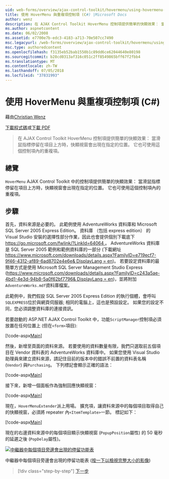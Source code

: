 ```yaml
---
uid: web-forms/overview/ajax-control-toolkit/hovermenu/using-hovermenu-with-a-repeater-control-cs
title: 使用 HoverMenu 與重複項控制項 (C#) |Microsoft Docs
author: wenz
description: 在 AJAX Control Toolkit HoverMenu 控制項提供簡單的快顯效果： 當滑鼠指標停留在項目上方時，快顯視窗會顯示在 specifi...
ms.author: aspnetcontent
ms.date: 06/02/2008
ms.assetid: e7700e7b-edc3-4183-a713-70e507cc7490
msc.legacyurl: /web-forms/overview/ajax-control-toolkit/hovermenu/using-hovermenu-with-a-repeater-control-cs
msc.type: authoredcontent
ms.openlocfilehash: f3135eb52bab1550b1c89dd6ce62044640e80198
ms.sourcegitcommit: b28cd0313af316c051c2ff8549865bff67f2fbb4
ms.translationtype: MT
ms.contentlocale: zh-TW
ms.lasthandoff: 07/05/2018
ms.locfileid: "37831993"
---
```

<a name="using-hovermenu-with-a-repeater-control-c"></a>使用 HoverMenu 與重複項控制項 (C#)
====================
藉由[Christian Wenz](https://github.com/wenz)

[下載程式碼](http://download.microsoft.com/download/b/0/6/b06fe835-5b8f-4c00-aef8-062c19d75b95/HoverMenu1.cs.zip)或[下載 PDF](http://download.microsoft.com/download/b/6/a/b6ae89ee-df69-4c87-9bfb-ad1eb2b23373/hovermenu1CS.pdf)

> 在 AJAX Control Toolkit HoverMenu 控制項提供簡單的快顯效果： 當滑鼠指標停留在項目上方時，快顯視窗會出現在指定的位置。 它也可使用這個控制項內的重複項。


## <a name="overview"></a>總覽

`HoverMenu` AJAX Control Toolkit 中的控制項提供簡單的快顯效果： 當滑鼠指標停留在項目上方時，快顯視窗會出現在指定的位置。 它也可使用這個控制項內的重複項。

## <a name="steps"></a>步驟

首先，資料來源是必要的。 此範例使用 AdventureWorks 資料庫和 Microsoft SQL Server 2005 Express Edition。 資料庫 （包括 express edition） 的 Visual Studio 安裝的選擇性部分作業，因此也會提供個別下載底下[ https://go.microsoft.com/fwlink/?LinkId=64064 ](https://go.microsoft.com/fwlink/?LinkId=64064)。 AdventureWorks 資料庫是 SQL Server 2005 範例和範例資料庫的一部分 (下載網址[ https://www.microsoft.com/downloads/details.aspx?FamilyID=e719ecf7-9f46-4312-af89-6ad8702e4e6e&amp; DisplayLang = en](https://www.microsoft.com/downloads/details.aspx?FamilyID=e719ecf7-9f46-4312-af89-6ad8702e4e6e&amp;DisplayLang=en))。 若要設定資料庫的最簡單方式是使用 Microsoft SQL Server Management Studio Express ([https://www.microsoft.com/downloads/details.aspx?FamilyID=c243a5ae-4bd1-4e3d-94b8-5a0f62bf7796&amp; DisplayLang = en](https://www.microsoft.com/downloads/details.aspx?FamilyID=c243a5ae-4bd1-4e3d-94b8-5a0f62bf7796&amp;DisplayLang=en))，並將附加`AdventureWorks.mdf`資料庫檔案。

此範例中，我們假設 SQL Server 2005 Express Edition 的執行個體，會呼叫`SQLEXPRESS`位於與網頁伺服器; 相同的電腦上，這也是預設設定。 如果您的設定不同，您必須調整資料庫的連接資訊。

若要啟動的 ASP.NET AJAX Control Toolkit 中，功能`ScriptManager`控制項必須放置在任何位置上 (但在`<form>`項目):

[!code-aspx[Main](using-hovermenu-with-a-repeater-control-cs/samples/sample1.aspx)]

然後，新增至頁面的資料來源。 若要使用的資料數量有限，我們只選取前五個項目在 Vendor 資料表的 AdventureWorks 資料庫中。 如果您使用 Visual Studio 助理員來建立資料來源，請記住目前的版本中的錯誤不前置的資料表名稱 (`Vendor`) 與`Purchasing`。 下列標記會顯示正確的語法：

[!code-aspx[Main](using-hovermenu-with-a-repeater-control-cs/samples/sample2.aspx)]

接下來，新增一個面板作為強制回應快顯視窗：

[!code-aspx[Main](using-hovermenu-with-a-repeater-control-cs/samples/sample3.aspx)]

現在，`HoverMenuExtender`派上用場。 擴充項，讓資料來源中的每個項目取得自己的快顯視窗，必須將 repeater 內`<ItemTemplate>`一節。 標記如下：

[!code-aspx[Main](using-hovermenu-with-a-repeater-control-cs/samples/sample4.aspx)]

現在的右邊資料來源中的每個項目顯示快顯視窗 (`PopupPosition`屬性) 的 50 毫秒的延遲之後 (`PopDelay`屬性)。


[![中繼器中每個項目旁邊會出現的停留功能表](using-hovermenu-with-a-repeater-control-cs/_static/image2.png)](using-hovermenu-with-a-repeater-control-cs/_static/image1.png)

中繼器中每個項目旁邊會出現的停留功能表 ([按一下以檢視完整大小的影像](using-hovermenu-with-a-repeater-control-cs/_static/image3.png))

> [!div class="step-by-step"]
> [下一步](using-hovermenu-with-a-repeater-control-vb.md)
